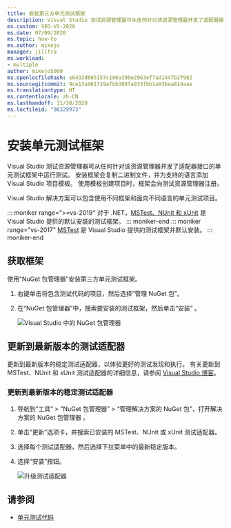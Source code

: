 ```yaml
---
title: 安装第三方单元测试框架
description: Visual Studio 测试资源管理器可从任何针对该资源管理器开发了适配器接口的单元测试框架中运行测试。
ms.custom: SEO-VS-2020
ms.date: 07/09/2020
ms.topic: how-to
ms.author: mikejo
manager: jillfra
ms.workload:
- multiple
author: mikejo5000
ms.openlocfilehash: e6433d665157c186a390e2963ef7ad1447b2f982
ms.sourcegitcommit: 9ce13a961719afbb389fa033fbb1a93bea814aae
ms.translationtype: HT
ms.contentlocale: zh-CN
ms.lasthandoff: 11/30/2020
ms.locfileid: "96329973"
---
```

# <a name="install-unit-test-frameworks"></a>安装单元测试框架

Visual Studio 测试资源管理器可从任何针对该资源管理器开发了适配器接口的单元测试框架中运行测试。 安装框架会复制二进制文件，并为支持的语言添加 Visual Studio 项目模板。 使用模板创建项目时，框架会向测试资源管理器注册。

Visual Studio 解决方案可以包含使用不同框架和面向不同语言的单元测试项目。

::: moniker range=">=vs-2019"
对于 .NET，[MSTest、NUnit 和 xUnit](getting-started-with-unit-testing.md) 是 Visual Studio 提供的默认安装的测试框架。
::: moniker-end
::: moniker range="vs-2017"
[MSTest](getting-started-with-unit-testing.md) 是 Visual Studio 提供的测试框架并默认安装。
::: moniker-end

## <a name="acquire-frameworks"></a>获取框架

使用“NuGet 包管理器”安装第三方单元测试框架。

1. 右键单击将包含测试代码的项目，然后选择“管理 NuGet 包”。

2. 在“NuGet 包管理器”中，搜索要安装的测试框架，然后单击“安装” 。

   ![Visual Studio 中的 NuGet 包管理器](media/vs-2019/nuget-package-manager.png)

## <a name="update-to-the-latest-test-adapters"></a>更新到最新版本的测试适配器

更新到最新版本的稳定测试适配器，以体验更好的测试发现和执行。 有关更新到 MSTest、NUnit 和 xUnit 测试适配器的详细信息，请参阅 [Visual Studio 博客](https://devblogs.microsoft.com/visualstudio/test-experience-improvements/)。

### <a name="to-update-to-the-latest-stable-test-adapter-version"></a>更新到最新版本的稳定测试适配器

1. 导航到“工具” > “NuGet 包管理器” > “管理解决方案的 NuGet 包”，打开解决方案的 NuGet 包管理器  。

2. 单击“更新”选项卡，并搜索已安装的 MSTest、NUnit 或 xUnit 测试适配器。

3. 选择每个测试适配器，然后选择下拉菜单中的最新稳定版本。

4. 选择“安装”按钮。

   ![升级测试适配器](media/install-adapter-upgrade.png)

## <a name="see-also"></a>请参阅

- [单元测试代码](../test/unit-test-your-code.md)
